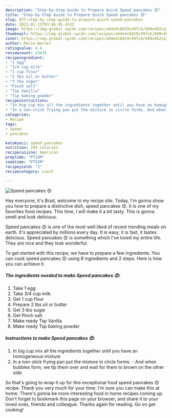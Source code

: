 ```yaml
---
description: "Step-by-Step Guide to Prepare Quick Speed pancakes 😍"
title: "Step-by-Step Guide to Prepare Quick Speed pancakes 😍"
slug: 877-step-by-step-guide-to-prepare-quick-speed-pancakes
date: 2021-01-13T03:46:45.433Z
image: https://img-global.cpcdn.com/recipes/a64e4cb819c49fc6/680x482cq70/speed-pancakes-😍-recipe-main-photo.jpg
thumbnail: https://img-global.cpcdn.com/recipes/a64e4cb819c49fc6/680x482cq70/speed-pancakes-😍-recipe-main-photo.jpg
cover: https://img-global.cpcdn.com/recipes/a64e4cb819c49fc6/680x482cq70/speed-pancakes-😍-recipe-main-photo.jpg
author: Maria Warner
ratingvalue: 4.4
reviewcount: 23435
recipeingredient:
- "1 egg"
- "3/4 cup milk"
- "1 cup flour"
- "2 tbs oil or butter"
- "3 tbs sugar"
- "Pinch salt"
- "Tsp Vanilla"
- "Tsp baking powder"
recipeinstructions:
- "In big cup mix all the ingredients together until you have an homogeneous mixture"
- "In a non-stick frying pan put the mixture in circle forms. And when bubbles form, we tip them over and wait for them to brown on the other side"
categories:
- Recipe
tags:
- speed
- pancakes

katakunci: speed pancakes 
nutrition: 243 calories
recipecuisine: American
preptime: "PT24M"
cooktime: "PT52M"
recipeyield: "2"
recipecategory: Lunch

---
```



![Speed pancakes 😍](https://img-global.cpcdn.com/recipes/a64e4cb819c49fc6/680x482cq70/speed-pancakes-😍-recipe-main-photo.jpg)

Hey everyone, it's Brad, welcome to my recipe site. Today, I'm gonna show you how to prepare a distinctive dish, speed pancakes 😍. It is one of my favorites food recipes. This time, I will make it a bit tasty. This is gonna smell and look delicious.

Speed pancakes 😍 is one of the most well liked of recent trending meals on earth. It's appreciated by millions every day. It is easy, it is fast, it tastes delicious. Speed pancakes 😍 is something which I've loved my entire life. They are nice and they look wonderful.




To get started with this recipe, we have to prepare a few ingredients. You can cook speed pancakes 😍 using 8 ingredients and 2 steps. Here is how you can achieve it.

<!--inarticleads1-->

##### The ingredients needed to make Speed pancakes 😍:

1. Take 1 egg
1. Take 3/4 cup milk
1. Get 1 cup flour
1. Prepare 2 tbs oil or butter
1. Get 3 tbs sugar
1. Get Pinch salt
1. Make ready Tsp Vanilla
1. Make ready Tsp baking powder




<!--inarticleads2-->

##### Instructions to make Speed pancakes 😍:

1. In big cup mix all the ingredients together until you have an homogeneous mixture
1. In a non-stick frying pan put the mixture in circle forms. - And when bubbles form, we tip them over and wait for them to brown on the other side




So that's going to wrap it up for this exceptional food speed pancakes 😍 recipe. Thank you very much for your time. I'm sure you can make this at home. There's gonna be more interesting food in home recipes coming up. Don't forget to bookmark this page on your browser, and share it to your loved ones, friends and colleague. Thanks again for reading. Go on get cooking!
